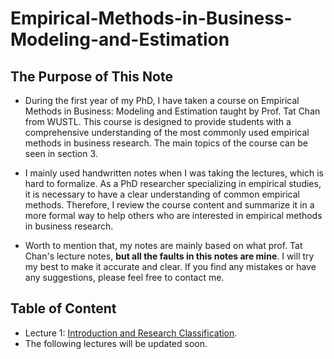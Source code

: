 # Empirical-Methods-in-Business-Modeling-and-Estimation

## The Purpose of This Note

- During the first year of my PhD, I have taken a course on Empirical Methods in Business: Modeling and Estimation taught by Prof. Tat Chan from WUSTL. This course is designed to provide students with a comprehensive understanding of the most commonly used empirical methods in business research. The main topics of the course can be seen in section 3. 

- I mainly used handwritten notes when I was taking the lectures, which is hard to formalize. As a PhD researcher specializing in empirical studies, it is necessary to have a clear understanding of common empirical methods. Therefore, I review the course content and summarize it in a more formal way to help others who are interested in empirical methods in business research.

- Worth to mention that, my notes are mainly based on what prof. Tat Chan's lecture notes, **but all the faults in this notes are mine**. I will try my best to make it accurate and clear. If you find any mistakes or have any suggestions, please feel free to contact me.


## Table of Content

- Lecture 1: [Introduction and Research Classification](https://nbviewer.org/github/Jordan-Hang/Empirical-Methods-in-Business-Modeling-and-Estimation/blob/main/LectureNotes/Lecture%201/Lecture1_Beamer.pdf).
- The following lectures will be updated soon.
